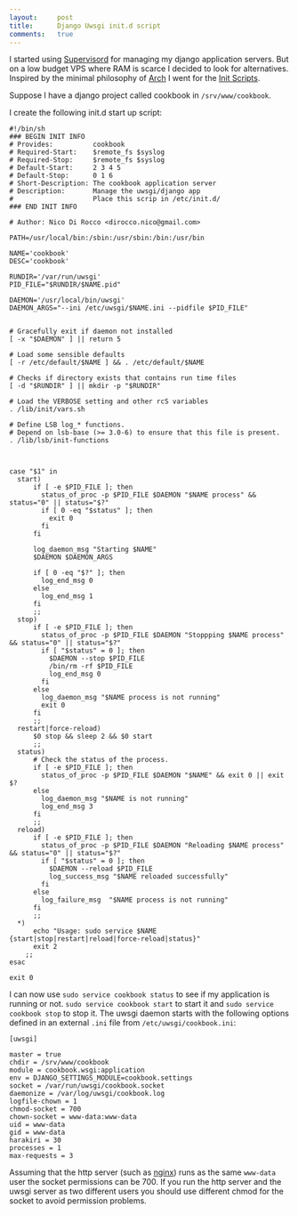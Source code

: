 ```yaml
---
layout:     post
title:      Django Uwsgi init.d script
comments:   true
---
```


I started using [Supervisord][supervisord] for managing my django application
servers. But on a low budget VPS where RAM is scarce I decided to look for
alternatives. Inspired by the minimal philosophy of [Arch][the_arch_way] I
went for the [Init Scripts][init_scripts].

<!-- more -->

Suppose I have a django project called cookbook in `/srv/www/cookbook`.

I create the following init.d start up script:

    #!/bin/sh
    ### BEGIN INIT INFO
    # Provides:          cookbook
    # Required-Start:    $remote_fs $syslog
    # Required-Stop:     $remote_fs $syslog
    # Default-Start:     2 3 4 5
    # Default-Stop:      0 1 6
    # Short-Description: The cookbook application server
    # Description:       Manage the uwsgi/django app
    #                    Place this scrip in /etc/init.d/
    ### END INIT INFO

    # Author: Nico Di Rocco <dirocco.nico@gmail.com>

    PATH=/usr/local/bin:/sbin:/usr/sbin:/bin:/usr/bin

    NAME='cookbook'
    DESC='cookbook'

    RUNDIR='/var/run/uwsgi'
    PID_FILE="$RUNDIR/$NAME.pid"

    DAEMON='/usr/local/bin/uwsgi'
    DAEMON_ARGS="--ini /etc/uwsgi/$NAME.ini --pidfile $PID_FILE"


    # Gracefully exit if daemon not installed
    [ -x "$DAEMON" ] || return 5

    # Load some sensible defaults
    [ -r /etc/default/$NAME ] && . /etc/default/$NAME

    # Checks if directory exists that contains run time files
    [ -d "$RUNDIR" ] || mkdir -p "$RUNDIR"

    # Load the VERBOSE setting and other rcS variables
    . /lib/init/vars.sh

    # Define LSB log_* functions.
    # Depend on lsb-base (>= 3.0-6) to ensure that this file is present.
    . /lib/lsb/init-functions



    case "$1" in
      start)
          if [ -e $PID_FILE ]; then
            status_of_proc -p $PID_FILE $DAEMON "$NAME process" && status="0" || status="$?"
            if [ 0 -eq "$status" ]; then
              exit 0
            fi
          fi

          log_daemon_msg "Starting $NAME"
          $DAEMON $DAEMON_ARGS

          if [ 0 -eq "$?" ]; then
            log_end_msg 0
          else
            log_end_msg 1
          fi
          ;;
      stop)
          if [ -e $PID_FILE ]; then
            status_of_proc -p $PID_FILE $DAEMON "Stoppping $NAME process" && status="0" || status="$?"
            if [ "$status" = 0 ]; then
              $DAEMON --stop $PID_FILE
              /bin/rm -rf $PID_FILE
              log_end_msg 0
            fi
          else
            log_daemon_msg "$NAME process is not running"
            exit 0
          fi
          ;;
      restart|force-reload)
          $0 stop && sleep 2 && $0 start
          ;;
      status)
          # Check the status of the process.
          if [ -e $PID_FILE ]; then
            status_of_proc -p $PID_FILE $DAEMON "$NAME" && exit 0 || exit $?
          else
            log_daemon_msg "$NAME is not running"
            log_end_msg 3
          fi
          ;;
      reload)
          if [ -e $PID_FILE ]; then
            status_of_proc -p $PID_FILE $DAEMON "Reloading $NAME process" && status="0" || status="$?"
            if [ "$status" = 0 ]; then
              $DAEMON --reload $PID_FILE
              log_success_msg "$NAME reloaded successfully"
            fi
          else
            log_failure_msg  "$NAME process is not running"
          fi
          ;;
      *)
          echo "Usage: sudo service $NAME {start|stop|restart|reload|force-reload|status}"
          exit 2
        ;;
    esac

    exit 0


I can now use `sudo service cookbook status` to see if my application is
running or not. `sudo service cookbook start` to start it and `sudo service
cookbook stop` to stop it. The uwsgi daemon starts with the following options
defined in an external `.ini` file from `/etc/uwsgi/cookbook.ini`:

    [uwsgi]

    master = true
    chdir = /srv/www/cookbook
    module = cookbook.wsgi:application
    env = DJANGO_SETTINGS_MODULE=cookbook.settings
    socket = /var/run/uwsgi/cookbook.socket
    daemonize = /var/log/uwsgi/cookbook.log
    logfile-chown = 1
    chmod-socket = 700
    chown-socket = www-data:www-data
    uid = www-data
    gid = www-data
    harakiri = 30
    processes = 1
    max-requests = 3


Assuming that the http server (such as [nginx][nginx]) runs as the
same `www-data` user the socket permissions can be 700. If you run the http
server and the uwsgi server as two different users you should use different
chmod for the socket to avoid permission problems.


[supervisord]: http://supervisord.org/
[the_arch_way]: https://wiki.archlinux.org/index.php/The_Arch_Way
[init_scripts]: http://refspecs.linuxbase.org/LSB_3.1.1/LSB-Core-generic/LSB-Core-generic/iniscrptact.html "Linux Standard Base Core Specification"
[nginx]: http://nginx.org/
